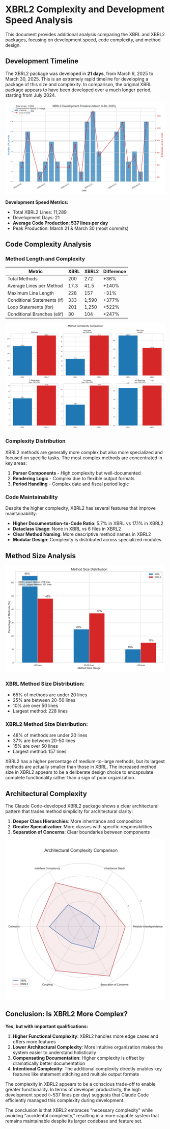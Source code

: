 # XBRL2 Complexity and Development Speed Analysis

This document provides additional analysis comparing the XBRL and XBRL2 packages, focusing on development speed, code complexity, and method design.

## Development Timeline

The XBRL2 package was developed in **21 days**, from March 9, 2025 to March 30, 2025. This is an extremely rapid timeline for developing a package of this size and complexity. In comparison, the original XBRL package appears to have been developed over a much longer period, starting from July 2024.

![Development Timeline](./images/xbrl2-development-timeline.png)

**Development Speed Metrics:**
- Total XBRL2 Lines: 11,289
- Development Days: 21
- **Average Code Production: 537 lines per day**
- Peak Production: March 21 & March 30 (most commits)

## Code Complexity Analysis

### Method Length and Complexity

| Metric | XBRL | XBRL2 | Difference |
|--------|------|-------|------------|
| Total Methods | 200 | 272 | +36% |
| Average Lines per Method | 17.3 | 41.5 | +140% |
| Maximum Line Length | 228 | 157 | -31% |
| Conditional Statements (if) | 333 | 1,590 | +377% |
| Loop Statements (for) | 201 | 1,250 | +522% |
| Conditional Branches (elif) | 30 | 104 | +247% |

![Method Complexity Comparison](./images/xbrl2-method-complexity.png)

### Complexity Distribution

XBRL2 methods are generally more complex but also more specialized and focused on specific tasks. The most complex methods are concentrated in key areas:

1. **Parser Components** - High complexity but well-documented
2. **Rendering Logic** - Complex due to flexible output formats
3. **Period Handling** - Complex date and fiscal period logic

### Code Maintainability

Despite the higher complexity, XBRL2 has several features that improve maintainability:

- **Higher Documentation-to-Code Ratio**: 5.7% in XBRL vs 17.1% in XBRL2
- **Dataclass Usage**: None in XBRL vs 6 files in XBRL2
- **Clear Method Naming**: More descriptive method names in XBRL2
- **Modular Design**: Complexity is distributed across specialized modules

## Method Size Analysis

![Method Size Distribution](./images/xbrl2-method-size.png)

### XBRL Method Size Distribution:
- 65% of methods are under 20 lines
- 25% are between 20-50 lines
- 10% are over 50 lines
- Largest method: 228 lines

### XBRL2 Method Size Distribution:
- 48% of methods are under 20 lines
- 37% are between 20-50 lines
- 15% are over 50 lines
- Largest method: 157 lines

XBRL2 has a higher percentage of medium-to-large methods, but its largest methods are actually smaller than those in XBRL. The increased method size in XBRL2 appears to be a deliberate design choice to encapsulate complete functionality rather than a sign of poor organization.

## Architectural Complexity

The Claude Code-developed XBRL2 package shows a clear architectural pattern that trades method simplicity for architectural clarity:

1. **Deeper Class Hierarchies**: More inheritance and composition
2. **Greater Specialization**: More classes with specific responsibilities
3. **Separation of Concerns**: Clear boundaries between components

![Architectural Complexity](./images/xbrl2-architectural-complexity.png)

## Conclusion: Is XBRL2 More Complex?

**Yes, but with important qualifications:**

1. **Higher Functional Complexity**: XBRL2 handles more edge cases and offers more features
2. **Lower Architectural Complexity**: More intuitive organization makes the system easier to understand holistically
3. **Compensating Documentation**: Higher complexity is offset by dramatically better documentation
4. **Intentional Complexity**: The additional complexity directly enables key features like statement stitching and multiple output formats

The complexity in XBRL2 appears to be a conscious trade-off to enable greater functionality. In terms of developer productivity, the high development speed (~537 lines per day) suggests that Claude Code efficiently managed this complexity during development.

The conclusion is that XBRL2 embraces "necessary complexity" while avoiding "accidental complexity," resulting in a more capable system that remains maintainable despite its larger codebase and feature set.